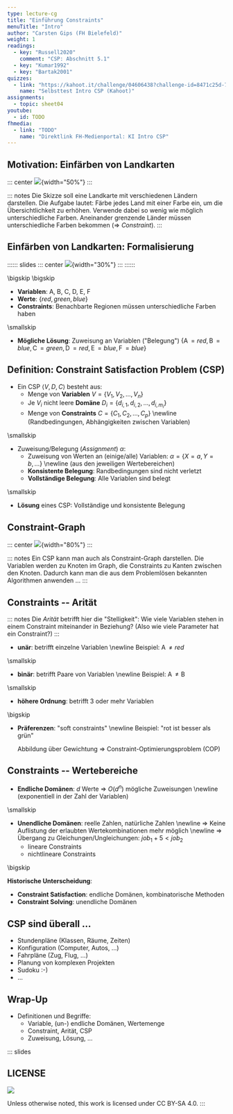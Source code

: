 ```yaml
---
type: lecture-cg
title: "Einführung Constraints"
menuTitle: "Intro"
author: "Carsten Gips (FH Bielefeld)"
weight: 1
readings:
  - key: "Russell2020"
    comment: "CSP: Abschnitt 5.1"
  - key: "Kumar1992"
  - key: "Bartak2001"
quizzes:
  - link: "https://kahoot.it/challenge/04606438?challenge-id=8471c25d-77c6-4c83-b473-6edcacfcb770_1635412507200"
    name: "Selbsttest Intro CSP (Kahoot)"
assignments:
  - topic: sheet04
youtube:
  - id: TODO
fhmedia:
  - link: "TODO"
    name: "Direktlink FH-Medienportal: KI Intro CSP"
---
```



## Motivation: Einfärben von Landkarten

::: center
![](images/map.png){width="50%"}
:::

::: notes
Die Skizze soll eine Landkarte mit verschiedenen Ländern darstellen. Die Aufgabe
lautet: Färbe jedes Land mit einer Farbe ein, um die Übersichtlichkeit zu
erhöhen. Verwende dabei so wenig wie möglich unterschiedliche Farben. Aneinander
grenzende Länder müssen unterschiedliche Farben bekommen (=> *Constraint*).
:::


## Einfärben von Landkarten: Formalisierung

:::::: slides
::: center
![](images/map_numbered.png){width="30%"}
:::
::::::

\bigskip
\bigskip

*   **Variablen**: A, B, C, D, E, F
*   **Werte**: $\lbrace red, green, blue \rbrace$
*   **Constraints**: Benachbarte Regionen müssen unterschiedliche Farben haben

\smallskip

*   **Mögliche Lösung**: Zuweisung an Variablen ("Belegung")
    $\lbrace \operatorname{A} = red, \operatorname{B} = blue, \operatorname{C} = green,
    \operatorname{D} = red, \operatorname{E} = blue, \operatorname{F} = blue \rbrace$


## Definition: Constraint Satisfaction Problem (CSP)

*   Ein CSP $\langle V, D, C \rangle$ besteht aus:
    *   Menge von **Variablen** $V = \lbrace V_1, V_2, \ldots, V_n \rbrace$
    *   Je $V_i$ nicht leere **Domäne** $D_i = \lbrace d_{i,1}, d_{i,2}, \ldots, d_{i,m_i} \rbrace$
    *   Menge von **Constraints** $C = \lbrace C_1, C_2, \ldots, C_p \rbrace$ \newline
        (Randbedingungen, Abhängigkeiten zwischen Variablen)

\smallskip

*   Zuweisung/Belegung (*Assignment*) $\alpha$:
    *   Zuweisung von Werten an (einige/alle) Variablen:
        $\alpha = \lbrace X=a, Y=b, \ldots \rbrace$ \newline
        (aus den jeweiligen Wertebereichen)
    *   **Konsistente Belegung**: Randbedingungen sind nicht verletzt
    *   **Vollständige Belegung**: Alle Variablen sind belegt

\smallskip

*   **Lösung** eines CSP: Vollständige und konsistente Belegung


## Constraint-Graph

::: center
![](images/map_graph.png){width="80%"}
:::

::: notes
Ein CSP kann man auch als Constraint-Graph darstellen. Die Variablen werden zu Knoten im
Graph, die Constraints zu Kanten zwischen den Knoten. Dadurch kann man die aus dem Problemlösen
bekannten Algorithmen anwenden ...
:::


## Constraints -- Arität

::: notes
Die *Arität* betrifft hier die "Stelligkeit": Wie viele Variablen stehen in
einem Constraint miteinander in Beziehung? (Also wie viele Parameter hat
ein Constraint?)
:::

*   **unär**: betrifft einzelne Variablen \newline
    Beispiel: $\operatorname{A} \neq red$

\smallskip

*   **binär**: betrifft Paare von Variablen \newline
    Beispiel: $\operatorname{A} \neq \operatorname{B}$

\smallskip

*   **höhere Ordnung**: betrifft 3 oder mehr Variablen

\bigskip

*   **Präferenzen**: "soft constraints" \newline
    Beispiel: "rot ist besser als grün"

    Abbildung über Gewichtung => Constraint-Optimierungsproblem (COP)


## Constraints -- Wertebereiche

*   **Endliche Domänen**: $d$ Werte => $O(d^n)$ mögliche Zuweisungen \newline
    (exponentiell in der Zahl der Variablen)

\smallskip

*   **Unendliche Domänen**: reelle Zahlen, natürliche Zahlen \newline
    => Keine Auflistung der erlaubten Wertekombinationen mehr möglich \newline
    => Übergang zu Gleichungen/Ungleichungen: $job_1+5<job_2$
    *   lineare Constraints
    *   nichtlineare Constraints

\bigskip

**Historische Unterscheidung**:
*   **Constraint Satisfaction**: endliche Domänen, kombinatorische Methoden
*   **Constraint Solving**: unendliche Domänen


## CSP sind überall ...

*   Stundenpläne (Klassen, Räume, Zeiten)
*   Konfiguration (Computer, Autos, ...)
*   Fahrpläne (Zug, Flug, ...)
*   Planung von komplexen Projekten
*   Sudoku :-)
*   ...


## Wrap-Up

*   Definitionen und Begriffe:
    *   Variable, (un-) endliche Domänen, Wertemenge
    *   Constraint, Arität, CSP
    *   Zuweisung, Lösung, ...







<!-- DO NOT REMOVE - THIS IS A LAST SLIDE TO INDICATE THE LICENSE AND POSSIBLE EXCEPTIONS (IMAGES, ...). -->
::: slides
## LICENSE
![](https://licensebuttons.net/l/by-sa/4.0/88x31.png)

Unless otherwise noted, this work is licensed under CC BY-SA 4.0.
:::
